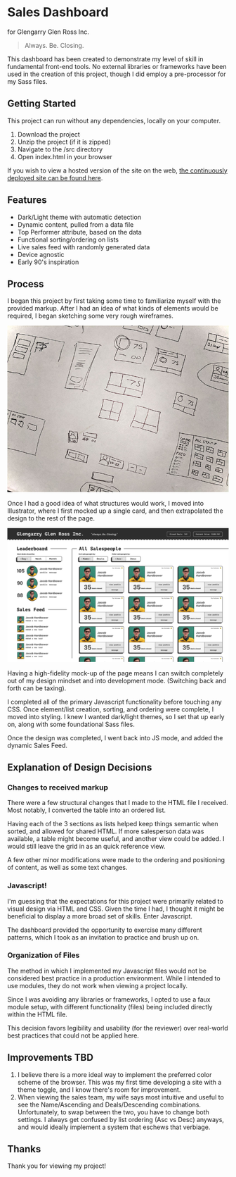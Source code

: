 # Sales Dashboard
for Glengarry Glen Ross Inc.

> Always. Be. Closing.

This dashboard has been created to demonstrate my level of skill in fundamental front-end tools. No external libraries or frameworks have been used in the creation of this project, though I did employ a pre-processor for my Sass files.

## Getting Started
This project can run without any dependencies, locally on your computer.

1. Download the project
2. Unzip the project (if it is zipped)
3. Navigate to the /src directory
4. Open index.html in your browser

If you wish to view a hosted version of the site on the web, [the continuously deployed site can be found here](https://glengarry.netlify.app/src/index.html).

## Features
- Dark/Light theme with automatic detection
- Dynamic content, pulled from a data file
- Top Performer attribute, based on the data
- Functional sorting/ordering on lists
- Live sales feed with randomly generated data
- Device agnostic
- Early 90's inspiration

## Process
I began this project by first taking some time to familiarize myself with the provided markup. After I had an idea of what kinds of elements would be required, I began sketching some very rough wireframes.

![Very rough sketches](docs/really-rough-sketches.jpg)

Once I had a good idea of what structures would work, I moved into Illustrator, where I first mocked up a single card, and then extrapolated the design to the rest of the page.

![High-fidelity comp](docs/page-mockup.png)

Having a high-fidelity mock-up of the page means I can switch completely out of my design mindset and into development mode. (Switching back and forth can be taxing).

I completed all of the primary Javascript functionality before touching any CSS. Once element/list creation, sorting, and ordering were complete, I moved into styling. I knew I wanted dark/light themes, so I set that up early on, along with some foundational Sass files.

Once the design was completed, I went back into JS mode, and added the dynamic Sales Feed.

## Explanation of Design Decisions
### Changes to received markup
There were a few structural changes that I made to the HTML file I received. Most notably, I converted the table into an ordered list.

Having each of the 3 sections as lists helped keep things semantic when sorted, and allowed for shared HTML. If more salesperson data was available, a table might become useful, and another view could be added. I would still leave the grid in as an quick reference view.

A few other minor modifications were made to the ordering and positioning of content, as well as some text changes.

### Javascript!
I'm guessing that the expectations for this project were primarily related to visual design via HTML and CSS. Given the time I had, I thought it might be beneficial to display a more broad set of skills. Enter Javascript.

The dashboard provided the opportunity to exercise many different patterns, which I took as an invitation to practice and brush up on.

### Organization of Files
The method in which I implemented my Javascript files would not be considered best practice in a production environment. While I intended to use modules, they do not work when viewing a project locally.

Since I was avoiding any libraries or frameworks, I opted to use a faux module setup, with different functionality (files) being included directly within the HTML file.

This decision favors legibility and usability (for the reviewer) over real-world best practices that could not be applied here.

## Improvements TBD
1. I believe there is a more ideal way to implement the preferred color scheme of the browser. This was my first time developing a site with a theme toggle, and I know there's room for improvement.
2. When viewing the sales team, my wife says most intuitive and useful to see the Name/Ascending and Deals/Descending combinations. Unfortunately, to swap between the two, you have to change both settings. I always get confused by list ordering (Asc vs Desc) anyways, and would ideally implement a system that eschews that verbiage.

## Thanks
Thank you for viewing my project!
